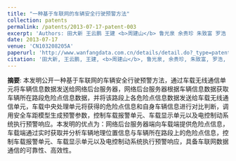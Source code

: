```yaml
---
title: "一种基于车联网的车辆安全行驶预警方法"
collection: patents
permalink: /patents/2013-07-17-patent-003
excerpt: 'Authors: 田大新 王云鹏 王建 <b>周建山</b> 鲁光泉 余贵珍 朱致富 罗浩 原勇'
date: 2013-07-17
venue: 'CN103208205A'
paperurl: 'http://www.wanfangdata.com.cn/details/detail.do?_type=patent&id=CN201310090625.7#'
citation: '田大新, 王云鹏, 王建, <b>周建山</b>, 鲁光泉, 余贵珍, 朱致富, 罗浩, 原勇. (2013). 一种基于车联网的车辆安全行驶预警方法. CN103208205A.'
---
```


**摘要**: 本发明公开一种基于车联网的车辆安全行驶预警方法，通过车载无线通信单元将车辆信息数据发送给网络后台服务器，网络后台服务器根据车辆信息数据获取车辆所在路段危险点信息数据，并将该路段上各危险点信息数据发送给车载无线通信单元，车载中央处理单元将获得的危险点信息和自身车辆信息进行对比判断，调用安全车距模型生成预警参数，控制车载报警单元、车载显示单元以及电控制动系统执行预警响应。本发明的优点为：网络后台服务器端向车载端提供危险点信息，车载端通过实时获取并分析车辆地理位置信息与车辆所在路段上的危险点信息，控制车载报警单元、车载显示单元以及电控制动系统执行预警响应，具备车联网数据通信的可靠性、高效性。
